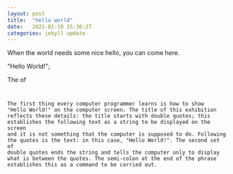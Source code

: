 ```yaml
---
layout: post
title:  "hello world"
date:   2021-01-10 15:36:27
categories: jekyll update
---
```

When the world needs some nice hello, you can come here. 

"Hello World!";

The <Art/> of <Code/>

The first thing every computer programmer learns is how to show "Hello World!" on the computer screen. The title of this exhibition reflects these details: the title starts with double quotes; this establishes the following text as a string to be displayed on the screen and it is not something that the computer is supposed to do. Following the quotes is the text: in this case, "Hello World!". The second set of double quotes ends the string and tells the computer only to display what is between the quotes. The semi-colon at the end of the phrase establishes this as a command to be carried out.
